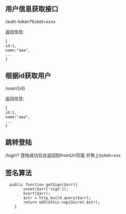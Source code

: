       
## 用户信息获取接口
/auth-token?ticket=xxxx

返回信息:
```
{
id:1,
name:"aaa",
...
}
```  
## 根据id获取用户
/user/{id}

返回信息:
```
{
id:1,
name:"aaa",
...
}
```

## 跳转登陆
/login?
登陆成功后会返回到fromUrl页面 并带上ticket=xxx


## 签名算法



```
  public function getSign($arr){
        unset($arr['sign']);
        ksort($arr);
        $str = http_build_query($arr);
        return md5($this->apiSecret.$str);
    }
```